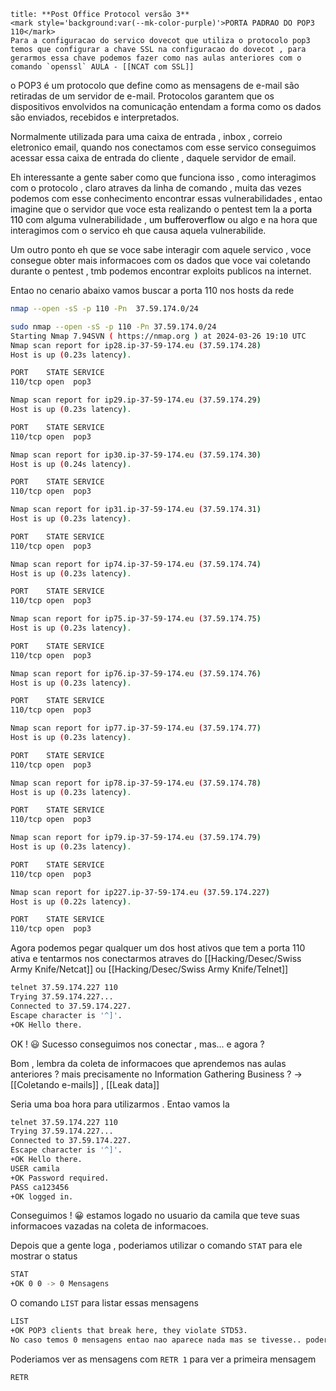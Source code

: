 ```ad-tldr
title: **Post Office Protocol versão 3**
<mark style='background:var(--mk-color-purple)'>PORTA PADRAO DO POP3 110</mark>
Para a configuracao do servico dovecot que utiliza o protocolo pop3
temos que configurar a chave SSL na configuracao do dovecot , para gerarmos essa chave podemos fazer como nas aulas anteriores com o comando `openssl` AULA - [[NCAT com SSL]]
```

o POP3 é um protocolo que define como as mensagens de e-mail são retiradas de um servidor de e-mail. Protocolos garantem que os dispositivos envolvidos na comunicação entendam a forma como os dados são enviados, recebidos e interpretados.

Normalmente utilizada para uma caixa de entrada , inbox , correio eletronico email, quando
nos conectamos com esse servico conseguimos acessar essa caixa de entrada do cliente , daquele servidor de email.

Eh interessante a gente saber como que funciona isso , como interagimos com o protocolo , claro atraves da linha de comando , muita das vezes podemos com esse conhecimento encontrar essas vulnerabilidades , entao imagine que o servidor que voce esta realizando o pentest tem la a <mark style='background:var(--mk-color-purple)'>porta 110 </mark>com alguma vulnerabilidade , <mark style='background:var(--mk-color-purple)'>um bufferoverflow</mark> ou algo e na hora que interagimos com o servico eh que causa aquela vulnerabilide.

Um outro ponto eh que se voce sabe interagir com aquele servico , voce consegue obter mais informacoes  com os dados que voce vai coletando durante o pentest , tmb podemos encontrar exploits publicos na internet.

Entao no cenario abaixo vamos buscar a porta 110 nos hosts da rede

```bash
nmap --open -sS -p 110 -Pn  37.59.174.0/24

sudo nmap --open -sS -p 110 -Pn 37.59.174.0/24
Starting Nmap 7.94SVN ( https://nmap.org ) at 2024-03-26 19:10 UTC
Nmap scan report for ip28.ip-37-59-174.eu (37.59.174.28)
Host is up (0.23s latency).

PORT    STATE SERVICE
110/tcp open  pop3

Nmap scan report for ip29.ip-37-59-174.eu (37.59.174.29)
Host is up (0.23s latency).

PORT    STATE SERVICE
110/tcp open  pop3

Nmap scan report for ip30.ip-37-59-174.eu (37.59.174.30)
Host is up (0.24s latency).

PORT    STATE SERVICE
110/tcp open  pop3

Nmap scan report for ip31.ip-37-59-174.eu (37.59.174.31)
Host is up (0.23s latency).

PORT    STATE SERVICE
110/tcp open  pop3

Nmap scan report for ip74.ip-37-59-174.eu (37.59.174.74)
Host is up (0.23s latency).

PORT    STATE SERVICE
110/tcp open  pop3

Nmap scan report for ip75.ip-37-59-174.eu (37.59.174.75)
Host is up (0.23s latency).

PORT    STATE SERVICE
110/tcp open  pop3

Nmap scan report for ip76.ip-37-59-174.eu (37.59.174.76)
Host is up (0.23s latency).

PORT    STATE SERVICE
110/tcp open  pop3

Nmap scan report for ip77.ip-37-59-174.eu (37.59.174.77)
Host is up (0.23s latency).

PORT    STATE SERVICE
110/tcp open  pop3

Nmap scan report for ip78.ip-37-59-174.eu (37.59.174.78)
Host is up (0.23s latency).

PORT    STATE SERVICE
110/tcp open  pop3

Nmap scan report for ip79.ip-37-59-174.eu (37.59.174.79)
Host is up (0.23s latency).

PORT    STATE SERVICE
110/tcp open  pop3

Nmap scan report for ip227.ip-37-59-174.eu (37.59.174.227)
Host is up (0.22s latency).

PORT    STATE SERVICE
110/tcp open  pop3

```

Agora podemos pegar qualquer um dos host ativos que tem a porta 110 ativa e tentarmos nos conectarmos atraves do [[Hacking/Desec/Swiss Army Knife/Netcat]] ou [[Hacking/Desec/Swiss Army Knife/Telnet]]  

```bash
telnet 37.59.174.227 110         
Trying 37.59.174.227...
Connected to 37.59.174.227.
Escape character is '^]'.
+OK Hello there.

```

OK ! 😃 Sucesso conseguimos nos conectar , mas... e agora ?

Bom , lembra da coleta de informacoes que aprendemos nas aulas anteriores ? mais precisamente no Information Gathering Business ? -> [[Coletando e-mails]] , [[Leak data]] 

Seria uma boa hora para utilizarmos . Entao vamos la

```bash
telnet 37.59.174.227 110         
Trying 37.59.174.227...
Connected to 37.59.174.227.
Escape character is '^]'.
+OK Hello there.
USER camila
+OK Password required.
PASS ca123456 
+OK logged in.

```

Conseguimos ! 😀 estamos logado no usuario da camila que teve suas informacoes vazadas na coleta de informacoes.

Depois que a gente loga  , poderiamos utilizar  o comando ``STAT`` para ele mostrar o status 

```bash
STAT
+OK 0 0 -> 0 Mensagens
```

O comando ``LIST`` para listar  essas mensagens

```bash
LIST
+OK POP3 clients that break here, they violate STD53.
No caso temos 0 mensagens entao nao aparece nada mas se tivesse.. poderiamos
```

Poderiamos ver as mensagens com ``RETR 1`` para ver a primeira mensagem

```bash
RETR
```